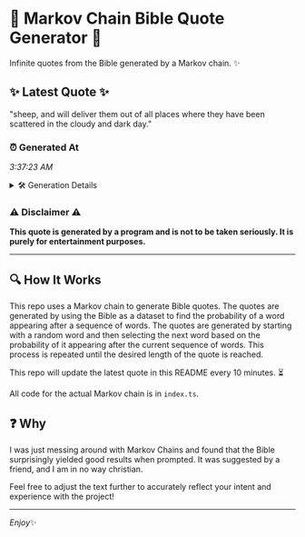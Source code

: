 # 📖 Markov Chain Bible Quote Generator 📖

Infinite quotes from the Bible generated by a Markov chain. ✨

## ✨ Latest Quote ✨
"sheep, and will deliver them out of all places where they have been scattered in the cloudy and dark day."

### ⏰ Generated At
*3:37:23 AM*

<details>
    <summary>🛠️ Generation Details</summary>
    <p>
        <strong>🌱 Seed:</strong> sheep,<br>
        <strong>🔄 Iterations:</strong> 19<br>
        <strong>📜 Context History:</strong><br>[ sheep, ]: and<br>[ sheep,, and ]: will<br>[ sheep,, and, will ]: deliver<br>[ sheep,, and, will, deliver ]: them<br>[ sheep,, and, will, deliver, them ]: out<br>[ sheep,, and, will, deliver, them, out ]: of<br>[ and, will, deliver, them, out, of ]: all<br>[ will, deliver, them, out, of, all ]: places<br>[ deliver, them, out, of, all, places ]: where<br>[ them, out, of, all, places, where ]: they<br>[ out, of, all, places, where, they ]: have<br>[ of, all, places, where, they, have ]: been<br>[ all, places, where, they, have, been ]: scattered<br>[ places, where, they, have, been, scattered ]: in<br>[ where, they, have, been, scattered, in ]: the<br>[ they, have, been, scattered, in, the ]: cloudy<br>[ have, been, scattered, in, the, cloudy ]: and<br>[ been, scattered, in, the, cloudy, and ]: dark<br>[ scattered, in, the, cloudy, and, dark ]: day.<br>
    </p>
</details>

### ⚠️ Disclaimer ⚠️
**This quote is generated by a program and is not to be taken seriously. It is purely for entertainment purposes.**

---

## 🔍 How It Works

This repo uses a Markov chain to generate Bible quotes. The quotes are generated by using the Bible as a dataset to find the probability of a word appearing after a sequence of words. The quotes are generated by starting with a random word and then selecting the next word based on the probability of it appearing after the current sequence of words. This process is repeated until the desired length of the quote is reached.

This repo will update the latest quote in this README every 10 minutes. ⏳

All code for the actual Markov chain is in `index.ts`.

## ❓ Why

I was just messing around with Markov Chains and found that the Bible surprisingly yielded good results when prompted. 
It was suggested by a friend, and I am in no way christian.

Feel free to adjust the text further to accurately reflect your intent and experience with the project!

---

*Enjoy*✨
